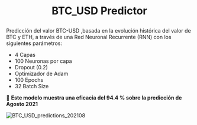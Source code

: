 # <p align=center> **BTC_USD Predictor**

Predicción del valor BTC-USD ,basada en la evolución histórica del valor de BTC y ETH, a través de una Red Neuronal Recurrente (RNN) con los siguientes parámetros:
  
  - 4 Capas
  - 100 Neuronas por capa
  - Dropout (0.2)
  - Optimizador de Adam
  - 100 Epochs
  - 32 Batch Size
  
:dart: **Este modelo muestra una eficacia del 94.4 % sobre la predicción de Agosto 2021**
 
  
  
![BTC_USD_predictions_202108](https://user-images.githubusercontent.com/44492117/131573729-2bcd7d60-bbcc-41ff-acd4-5370ffa897e8.png)

